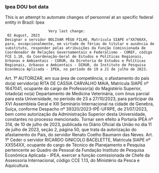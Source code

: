  ### Ipea DOU bot data
 This is an attempt to automate changes of personnel at an specific federal entity in Brazil: Ipea
 
                        Very last change: 
 	 02 August, 2023
	Designar o servidor BOLIVAR PÊGO FILHO, Matrícula SIAPE n°XX766XX, para, excepcionalmente, em virtude de férias do titular e ausência de substituto, responder pelas atribuições da Função Comissionada de Coordenador de Relações Governamentais e Federalismo - COREF, código FCE 1.10, da Coordenação-Geral de Estudos e Políticas Regionais, Urbanas e Ambientais - CGRUR, da Diretoria de Estudos e Políticas Regionais, Urbanas e Ambientais - DIRUR, do Instituto de Pesquisa Econômica Aplicada - IPEA, no período de 19 a 21 de julho de 2023.
Art. 1º AUTORIZAR, em sua área de competência, o afastamento do país do(a) servidor(a) RITA DE CÁSSIA CARVALHO MAIA, Matrícula SIAPE nº 1647041, ocupante do cargo de Professor(a) do Magistério Superior, lotado(a) no(a) Departamento de Medicina Veterinária, com ônus parcial para esta Universidade, no período de 23 a 27/10/2023, para participar da XVI Assembleia Geral e XIII Seminário Internacional na cidade de Genebra, Suíça, conforme Despacho nº 39320/2023-IPÊ-UFRPE, de 21/07/2023, bem como autorização da Administração Superior desta Universidade, constantes no processo mencionado. 
Tornar sem efeito a Portaria IPEA nº 314, de 10 de julho de 2023, publicada no Diário Oficial da União no dia 11 de julho de 2023, seção 2, página 50, que trata da autorização do afastamento do País, do servidor Renato Coelho Baumann das Neves.
Art. 1º Ceder o servidor RICARDO GINICOLO BACELETTE, Matrícula SIAPE nº XX554XX, ocupante do cargo de Técnico de Planejamento e Pesquisa pertencente ao Quadro de Pessoal da Fundação Instituto de Pesquisa Econômica Aplicada - IPEA, exercer a função comissionada de Chefe da Assessoria Internacional, código CCE 1.13, do Ministério da Pesca e Aquicultura.
